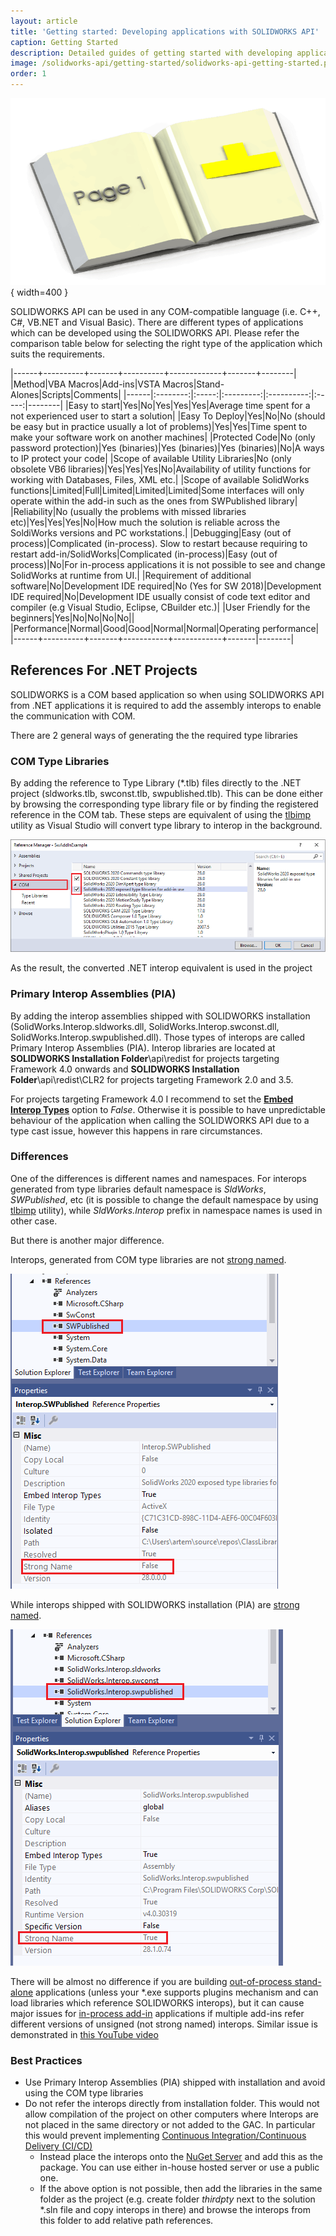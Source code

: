 ```yaml
---
layout: article
title: 'Getting started: Developing applications with SOLIDWORKS API'
caption: Getting Started
description: Detailed guides of getting started with developing applications for SOLIDWORKS via API
image: /solidworks-api/getting-started/solidworks-api-getting-started.png
order: 1
---
```

![Getting started with SOLIDWORKS API](solidworks-api-getting-started.png){ width=400 }

SOLIDWORKS API can be used in any COM-compatible language (i.e. C++, C#, VB.NET and Visual Basic). There are different types of applications which can be developed using the SOLIDWORKS API. Please refer the comparison table below for selecting the right type of the application which suits the requirements.

|------+----------+-------+----------+-------------+-------+--------|
|Method|VBA Macros|Add-ins|VSTA Macros|Stand-Alones|Scripts|Comments|
|------|:--------:|:-----:|:---------:|:----------:|:-----:|--------|
|Easy to start|Yes|No|Yes|Yes|Yes|Average time spent for a not experienced user to start a solution|
|Easy To Deploy|Yes|No|No (should be easy but in practice usually a lot of problems)|Yes|Yes|Time spent to make your software work on another machines|
|Protected Code|No (only password protection)|Yes (binaries)|Yes (binaries)|Yes (binaries)|No|A ways to IP protect your code|
|Scope of available Utility Libraries|No (only obsolete VB6 libraries)|Yes|Yes|Yes|No|Availability of utility functions for working with Databases, Files, XML etc.|
|Scope of available SolidWorks functions|Limited|Full|Limited|Limited|Limited|Some interfaces will only operate within the add-in such as the ones from SWPublished library|
|Reliability|No (usually the problems with missed libraries etc)|Yes|Yes|Yes|No|How much the solution is reliable across the SoldiWorks versions and PC workstations.|
|Debugging|Easy (out of process)|Complicated (in-process). Slow to restart because requiring to restart add-in/SolidWorks|Complicated (in-process)|Easy (out of process)|No|For in-process applications it is not possible to see and change SolidWorks at runtime from UI.|
|Requirement of additional software|No|Development IDE required|No (Yes for SW 2018)|Development IDE required|No|Development IDE usually consist of code text editor and compiler (e.g Visual Studio, Eclipse, CBuilder etc.)|
|User Friendly for the beginners|Yes|No|No|No|No||
|Performance|Normal|Good|Good|Normal|Normal|Operating performance|
|------+----------+-------+-----------+------------+-------|--------|

## References For .NET Projects

SOLIDWORKS is a COM based application so when using SOLIDWORKS API from .NET applications it is required to add the assembly interops to enable the communication with COM.

There are 2 general ways of generating the the required type libraries

### COM Type Libraries

By adding the reference to Type Library (*.tlb) files directly to the .NET project (sldworks.tlb, swconst.tlb, swpublished.tlb). This can be done either by browsing the corresponding type library file or by finding the registered reference in the COM tab. These steps are equivalent of using the [tlbimp](https://docs.microsoft.com/en-us/dotnet/framework/tools/tlbimp-exe-type-library-importer) utility as Visual Studio will convert type library to interop in the background.

![Adding the references from COM tab](com-tab-references.png)

As the result, the converted .NET interop equivalent is used in the project

### Primary Interop Assemblies (PIA)

By adding the interop assemblies shipped with SOLIDWORKS installation (SolidWorks.Interop.sldworks.dll, SolidWorks.Interop.swconst.dll, SolidWorks.Interop.swpublished.dll). Those types of interops are called Primary Interop Assemblies (PIA). Interop libraries are located at **SOLIDWORKS Installation Folder**\api\redist for projects targeting Framework 4.0 onwards and **SOLIDWORKS Installation Folder**\api\redist\CLR2 for projects targeting Framework 2.0 and 3.5.

For projects targeting Framework 4.0 I recommend to set the **[Embed Interop Types](https://docs.microsoft.com/en-us/dotnet/framework/interop/type-equivalence-and-embedded-interop-types)** option to *False*.
Otherwise it is possible to have unpredictable behaviour of the application when calling the SOLIDWORKS API due to a type cast issue, however this happens in rare circumstances.  

### Differences

One of the differences is different names and namespaces. For interops generated from type libraries default namespace is *SldWorks*, *SWPublished*, etc (it is possible to change the default namespace by using [tlbimp](https://docs.microsoft.com/en-us/dotnet/framework/tools/tlbimp-exe-type-library-importer) utility), while *SldWorks.Interop* prefix in namespace names is used in other case.

But there is another major difference. 

Interops, generated from COM type libraries are not [strong named](https://docs.microsoft.com/en-us/dotnet/standard/assembly/create-use-strong-named).

![No strong names for interops generated from type libraries](com-strong-name-false.png)

While interops shipped with SOLIDWORKS installation (PIA) are [strong named](https://docs.microsoft.com/en-us/dotnet/standard/assembly/create-use-strong-named).

![Strong names of assembly interops](net-strong-name-true.png)

There will be almost no difference if you are building [out-of-process stand-alone](stand-alone) applications (unless your *.exe supports plugins mechanism and can load libraries which reference SOLIDWORKS interops), but it can cause major issues for [in-process add-in](add-ins) applications if multiple add-ins refer different versions of unsigned (not strong named) interops. Similar issue is demonstrated in [this YouTube video](https://www.youtube.com/watch?v=ZeWDoJ5TC7o)

### Best Practices

* Use Primary Interop Assemblies (PIA) shipped with installation and avoid using the COM type libraries
* Do not refer the interops directly from installation folder. This would not allow compilation of the project on other computers where Interops are not placed in the same directory or not added to the GAC. In particular this would prevent implementing [Continuous Integration/Continuous Delivery (CI/CD)](https://blog.xarial.com/ci-cd/)
  * Instead place the interops onto the [NuGet Server](https://www.nuget.org/) and add this as the package. You can use either in-house hosted server or use a public one.
  * If the above option is not possible, then add the libraries in the same folder as the project (e.g. create folder *thirdpty* next to the solution *.sln file and copy interops in there) and browse the interops from this folder to add relative path references.


